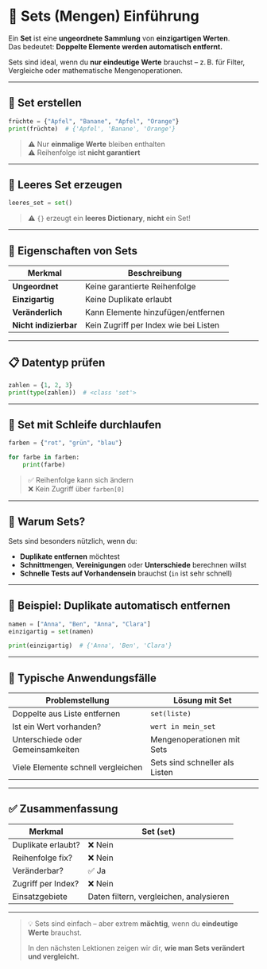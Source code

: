 # 🔢 Sets (Mengen) Einführung

Ein **Set** ist eine **ungeordnete Sammlung** von **einzigartigen Werten**.  
Das bedeutet: **Doppelte Elemente werden automatisch entfernt.**

Sets sind ideal, wenn du **nur eindeutige Werte** brauchst – z. B. für Filter, Vergleiche oder mathematische Mengenoperationen.

---

## 🧪 Set erstellen

```python
früchte = {"Apfel", "Banane", "Apfel", "Orange"}
print(früchte)  # {'Apfel', 'Banane', 'Orange'}
```

> ⚠️ Nur **einmalige Werte** bleiben enthalten  
> ⚠️ Reihenfolge ist **nicht garantiert**

---

## 🧱 Leeres Set erzeugen

```python
leeres_set = set()
```

> ⚠️ `{}` erzeugt ein **leeres Dictionary**, **nicht** ein Set!

---

## 🧩 Eigenschaften von Sets

| Merkmal             | Beschreibung                                  |
|---------------------|-----------------------------------------------|
| **Ungeordnet**      | Keine garantierte Reihenfolge                 |
| **Einzigartig**     | Keine Duplikate erlaubt                       |
| **Veränderlich**    | Kann Elemente hinzufügen/entfernen           |
| **Nicht indizierbar** | Kein Zugriff per Index wie bei Listen       |

---

## 📋 Datentyp prüfen

```python
zahlen = {1, 2, 3}
print(type(zahlen))  # <class 'set'>
```

---

## 🔁 Set mit Schleife durchlaufen

```python
farben = {"rot", "grün", "blau"}

for farbe in farben:
    print(farbe)
```

> ✅ Reihenfolge kann sich ändern  
> ❌ Kein Zugriff über `farben[0]`

---

## 🧠 Warum Sets?

Sets sind besonders nützlich, wenn du:

- **Duplikate entfernen** möchtest
- **Schnittmengen**, **Vereinigungen** oder **Unterschiede** berechnen willst
- **Schnelle Tests auf Vorhandensein** brauchst (`in` ist sehr schnell)

---

## 🎯 Beispiel: Duplikate automatisch entfernen

```python
namen = ["Anna", "Ben", "Anna", "Clara"]
einzigartig = set(namen)

print(einzigartig)  # {'Anna', 'Ben', 'Clara'}
```

---

## 📌 Typische Anwendungsfälle

| Problemstellung                   | Lösung mit Set                        |
|-----------------------------------|----------------------------------------|
| Doppelte aus Liste entfernen      | `set(liste)`                          |
| Ist ein Wert vorhanden?           | `wert in mein_set`                    |
| Unterschiede oder Gemeinsamkeiten | Mengenoperationen mit Sets            |
| Viele Elemente schnell vergleichen| Sets sind schneller als Listen        |

---

## ✅ Zusammenfassung

| Merkmal            | Set (`set`)                            |
|--------------------|-----------------------------------------|
| Duplikate erlaubt? | ❌ Nein                                 |
| Reihenfolge fix?   | ❌ Nein                                 |
| Veränderbar?       | ✅ Ja                                   |
| Zugriff per Index? | ❌ Nein                                 |
| Einsatzgebiete     | Daten filtern, vergleichen, analysieren|

---

> 💡 Sets sind einfach – aber extrem **mächtig**, wenn du **eindeutige Werte** brauchst.
>  
> In den nächsten Lektionen zeigen wir dir, **wie man Sets verändert und vergleicht.**